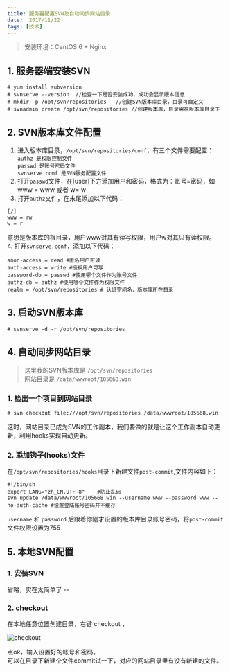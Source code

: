 ```yaml
---
title: 服务器配置SVN及自动同步网站目录
date:  2017/11/22
tags: [技术]
---
```


> 安装环境：CentOS 6 + Nginx

<!-- more -->

## 1. 服务器端安装SVN
```
# yum install subversion
# svnserve --version  //检查一下是否安装成功，成功会显示版本信息
# mkdir -p /opt/svn/repositories   //创建SVN版本库目录，目录可自定义
# svnadmin create /opt/svn/repositories //创建版本库，目录需在版本库目录下
```

## 2. SVN版本库文件配置
1. 进入版本库目录，`/opt/svn/repositories/conf`，有三个文件需要配置：
`authz 是权限控制文件`  
`passwd 是账号密码文件`  
`svnserve.conf 是SVN服务配置文件`  
2. 打开`passwd`文件，在[user]下方添加用户和密码，格式为：账号=密码，如 www = www 或者 w= w  
3. 打开`authz`文件，在末尾添加以下代码：
```
[/]
www = rw
w = r
```
  意思是版本库的根目录，用户www对其有读写权限，用户w对其只有读权限。  
4. 打开`svnserve.conf`，添加以下代码：
```
anon-access = read #匿名用户可读
auth-access = write #授权用户可写
password-db = passwd #使用哪个文件作为账号文件
authz-db = authz #使用哪个文件作为权限文件
realm = /opt/svn/repositories # 认证空间名，版本库所在目录
```

## 3. 启动SVN版本库
```
# svnserve -d -r /opt/svn/repositories
```

## 4. 自动同步网站目录
>这里我的SVN版本库是 `/opt/svn/repositories`  
网站目录是 `/data/wwwroot/105668.win`

### 1. 检出一个项目到网站目录
```
# svn checkout file:///opt/svn/repositories /data/wwwroot/105668.win 
```
这时，网站目录已成为SVN的工作副本，我们要做的就是让这个工作副本自动更新，利用hooks实现自动更新。

### 2. 添加钩子(hooks)文件
在`/opt/svn/repositories/hooks`目录下新建文件`post-commit`,文件内容如下：
```
#!/bin/sh 
export LANG="zh_CN.UTF-8"    #防止乱码 
svn update /data/wwwroot/105668.win --username www --password www --no-auth-cache #设置登陆账号密码并不缓存 
```
`username` 和 `password` 后跟着你刚才设置的版本库目录账号密码，将`post-commit`文件权限设置为755

## 5. 本地SVN配置

### 1. 安装SVN
省略，实在太简单了 --

### 2. checkout
在本地任意位置创建目录，右键 checkout ，

![checkout][1]

点ok，输入设置好的帐号和密码。  
可以在目录下新建个文件commit试一下，对应的网站目录里有没有新建的文件。

[1]:https://i.loli.net/2017/11/22/5a150c7e4a1fd.jpg
